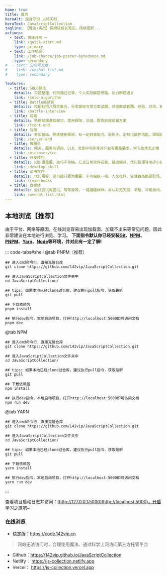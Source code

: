 ```yaml
---
home: true
title: 首页
heroAlt: 屈身守份 以待天时
heroText: JavaScriptCollection
tagline: 【理论+实战】保姆级成长笔记，持续更新...
actions:
  - text: 快速开刷 →
    link: /quick-start.md
    type: primary
  - text: 工作机会💡
    link: /job-chance/job-poster-bytedance.md
    type: secondary
#  - text: 公众号文章💡
#    link: /wechat-list.md
#    type: secondary

features:
  - title: SOLO算法
    details: 习题整理，代码通过记录，个人实际解题思路，助力刷题通关
    link: /solo-algorithm
  - title: Battle面试官
    details: 校招社招八股文集合，分享面经与常见面试题，总结面试套路、经验，对线、Battle面试官丝毫不慌
    link: /battle-interview
  - title: 前端
    details: 熟练前端基础知识、常用框架，总结、提炼前端部署方案
    link: /front-end
  - title: 后端
    details: 夯实基础、熟练使用框架，有一定封装能力。造轮子、定制化插件功能，保姆级开发、部署流程
    link: /server-end
  - title: 微服务
    details: 网关、服务间调用、ELK、消息中间件等对开发有更高要求，学习技术无止境
    link: /microservice
  - title: 开发技巧
    details: 知识很重要，技巧不可缺。汇总日常软件安装、基础编译、代码管理等琐碎小技巧
    link: /develop-skill
  - title: 读书写作
    details: 代码虽好，读书提升更为重要，不可偏执一端。人文社科、生活百态都是职场、人生的软技能
    link: /read-books
  - title: 自媒体
    details: 尝试尝试再尝试，等等我呀。一路磕磕绊绊，自认并无天赋，辛酸、冷暖自知。 做好当下，便是不辜负自己
    link: /wechat-list.html
---
```


[//]: # '<BiliBili bvid="BV1rd4y1V7tB"  />'
[//]: # '<XiGua id="7195198927220834868" />'

## 本地浏览【推荐】

由于平台、网络等原因，在线浏览容易出现加载面、加载不出来等常见问题，因此非常建议在本地进行浏览、学习。
**下面指令默认你已经安装[Git](https://git-scm.com/download)、[NPM](https://www.npmjs.com/)、[PNPM](https://www.pnpm.cn/)、[Yarn](https://yarn.bootcss.com/)、[Node](http://nodejs.cn)等环境，并对此有一定了解!**

::: code-tabs#shell
@tab PNPM（推荐）

```bash:no-line-numbers
## 进入cmd命令行，直接克隆仓库
git clone https://github.com/142vip/JavaScriptCollection.git

## 进入JavaScriptCollection文件夹中
cd JavaScriptCollection/

## tips: 如果本地已经clone过仓库，建议执行pull指令，获取最新
git pull

## 下载依赖包
pnpm install

## 执行dev指令，本地启动项目，打开http://localhost:5000即可访问文档
pnpm dev

```

@tab NPM

```bash:no-line-numbers
## 进入cmd命令行，直接克隆仓库
git clone https://github.com/142vip/JavaScriptCollection.git

## 进入JavaScriptCollection文件夹中
cd JavaScriptCollection/

## tips: 如果本地已经clone过仓库，建议执行pull指令，获取最新
git pull

## 下载依赖包
npm install

## 执行dev指令，本地启动项目，打开http://localhost:5000即可访问文档
npm run dev

```

@tab YARN

```bash:no-line-numbers
## 进入cmd命令行，直接克隆仓库
git clone https://github.com/142vip/JavaScriptCollection.git

## 进入JavaScriptCollection文件夹中
cd JavaScriptCollection/

## tips: 如果本地已经clone过仓库，建议执行pull指令，获取最新
git pull

## 下载依赖包
yarn install

## 执行dev指令，本地启动项目，打开http://localhost:5000即可访问文档
yarn run dev

```

:::

查看项目启动日志并访问：[http://127.0.0.1:5000](http://localhost:5000)，开启学习之旅吧~

### 在线浏览

- 稳定版：<https://code.142vip.cn>

> 网站无法访问时，合理使用魔法、通过科学上网访问第三方托管平台

- Github：<https://142vip.github.io/JavaScriptCollection>
- Netlify： <https://js-collection.netlify.app>
- Vercel： <https://js-collection.vercel.app>

[//]: # '自动引入首页'

<!-- @include: ../README.md#we-media -->
